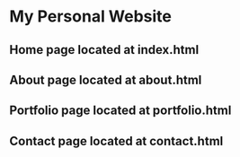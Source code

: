 # My Personal Website


## Home page located at index.html
## About page located at about.html
## Portfolio page located at portfolio.html
## Contact page located at contact.html
